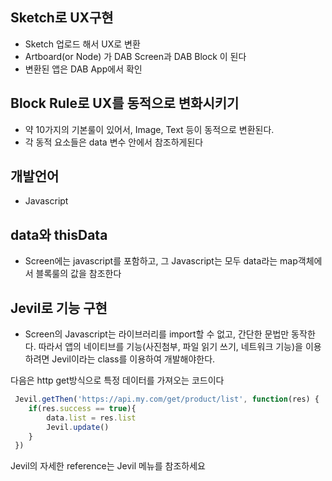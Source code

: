 ## Sketch로 UX구현
- Sketch 업로드 해서 UX로 변환
- Artboard(or Node) 가 DAB Screen과 DAB Block 이 된다
- 변환된 앱은 DAB App에서 확인

## Block Rule로 UX를 동적으로 변화시키기
- 약 10가지의 기본룰이 있어서, Image, Text 등이 동적으로 변환된다.
- 각 동적 요소들은 data 변수 안에서 참조하게된다

## 개발언어
- Javascript

## data와 thisData
- Screen에는 javascript를 포함하고, 그 Javascript는 모두 data라는 map객체에서 블록룰의 값을 참조한다

## Jevil로 기능 구현
 - Screen의 Javascript는 라이브러리를 import할 수 없고, 간단한 문법만 동작한다. 따라서 앱의 네이티브를 기능(사진첨부, 파일 읽기 쓰기, 네트워크 기능)을 이용하려면 Jevil이라는 class를 이용하여 개발해야한다.

다음은 http get방식으로 특정 데이터를 가져오는 코드이다
``` js
 Jevil.getThen('https://api.my.com/get/product/list', function(res) {
    if(res.success == true){
        data.list = res.list
        Jevil.update()
    }
 })
 ```

Jevil의 자세한 reference는 Jevil 메뉴를 참조하세요


